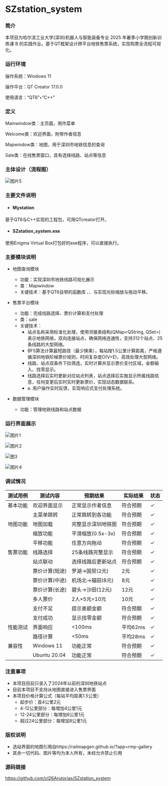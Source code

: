 # SZstation_system

### 简介

本项目为哈尔滨工业大学(深圳)机器人与智能装备专业 2025 年暑季小学期创新训练课 B 的实践作业。基于QT框架设计跨平台地铁售票系统，实现购票全流程可视化。

### 运行环境

操作系统：Windows 11

操作平台：QT Creator 17.0.0

使用语言：“QT6”+“C++”

### 定义

Mainwindow类：主页面，用作菜单

Welcome类：欢迎界面，附带作者信息

Mapwindow类：地图，用于深圳市地铁信息的查询

Sale类：在线售票窗口，具有选择线路、站点等信息

### 主体设计（流程图）

![图片5](.\images\图片5.png)

### 主要文件说明

* #### Mystation

基于QT6与C++实现的工程包，可用QTcreator打开。

* #### SZstation_system.exe

使用Enigma Virtual Box打包好的exe程序，可以直接执行。

### 主要模块说明	

* 地图查询模块
  * 功能：实现深圳市地铁线路可视化展示
  * 类：Mapwindow
  * 关键技术：基于QT6自带的函数库 <QGraphicsView>、<QGraphicsScene>、<QGraphicsPixmapItem>与<QWheelEvent>实现光标缩放与拖动平移。

* 售票平台模块
  * 功能：完成线路选择、票价计算和支付处理
  * 类：sale
  * 关键技术：
    *  站点名称采用标准化处理，使用邻接表结构(QMap<QString, QSet<QString>>)表示地铁网络，双向连接站点，确保网络连通性，支持312个站点、25条线路的大型网络。
    * BFS算法计算最短路径（最少换乘），每站按1.5公里计算距离，严格遵循深圳地铁阶梯票价规则，时间复杂度O(V+E)，高效处理大型网络。
    * 线路、站点双条件下拉筛选，实时计算并显示票价支付区域，金额输入、找零显示。
    * 线路选择后实时更新对应站点列表，站点选择后实施显示所属线路信息，任何变更后实时实时更新票价，实现动态数据联系。
    * a. 用户操作实时反馈，实现响应式支付处理系统。

* 数据管理模块
  * 功能：管理地铁线路和站点数据

### 运行界面展示

![图片1](.\images\图片4.png)

![图片2](.\images\图片1.png)

![图3](.\images\图片2.png)

![图片4](.\images\图片3.png)



### 调试情况

| 测试用例 | 测试内容       | 预期结果           | 实际结果 | 状态 |
| -------- | -------------- | ------------------ | -------- | ---- |
| 基本功能 | 欢迎界面显示   | 正常显示作者信息   | 符合预期 | ✓    |
|          | 主菜单跳转     | 正常跳转到各功能   | 符合预期 | ✓    |
| 地图功能 | 地图加载       | 完整显示深圳地铁图 | 符合预期 | ✓    |
|          | 缩放功能       | 平滑缩放(0.5x-3x)  | 符合预期 | ✓    |
|          | 平移功能       | 任意方向拖动       | 符合预期 | ✓    |
| 售票功能 | 线路选择       | 25条线路完整显示   | 符合预期 | ✓    |
|          | 站点联动       | 选择线路后更新站点 | 符合预期 | ✓    |
|          | 票价计算(短途) | 罗湖→国贸(2元)     | 2元      | ✓    |
|          | 票价计算(中途) | 机场北→福田(8元)   | 8元      | ✓    |
|          | 票价计算(长途) | 碧头→沙田(12元)    | 12元     | ✓    |
|          | 多人票价       | 2人×5元=10元       | 10元     | ✓    |
|          | 支付不足       | 提示差额金额       | 符合预期 | ✓    |
|          | 支付成功       | 显示找零金额       | 符合预期 | ✓    |
| 性能测试 | 界面响应       | <100ms             | 平均62ms | ✓    |
|          | 路径计算       | <50ms              | 平均28ms | ✓    |
| 兼容性   | Windows 11     | 功能正常           | 符合预期 | ✓    |
|          | Ubuntu 20.04   | 功能正常           | 符合预期 | ✓    |

### 注意事项

* 本项目目前只录入了2024年以前的深圳地铁站点
* 目前本项目不支持从地图直接进入售票界面
* 本项目价格计算公式（每站平均距离1.5公里）
  * 起步价：首4公里2元
  * 4-12公里部分：每增加4公里1元
  * 12-24公里部分：每增加6公里1元
  * 超过24公里部分：每增加8公里1元

### 版权说明

* 选站界面的地图引用自https://railmapgen.github.io/?app=rmp-gallery
* 其余一切代码、图片等均为本人所有，未经允许禁止引用

### 源码链接

https://github.com/cl26Arutorias/SZstation_system
